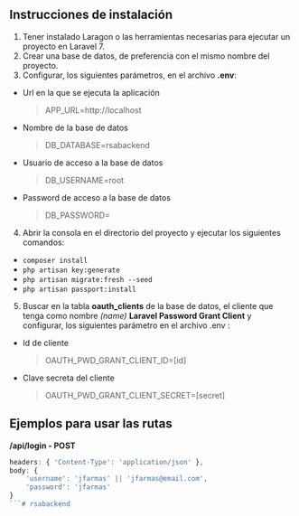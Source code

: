 ## Instrucciones de instalación
1. Tener instalado Laragon o las herramientas necesarias para ejecutar un proyecto en Laravel 7.
2. Crear una base de datos, de preferencia con el mismo nombre del proyecto.
3. Configurar, los siguientes parámetros, en el archivo **.env**:
- Url en la que se ejecuta la aplicación
    > APP_URL=http://localhost

- Nombre de la base de datos
    > DB_DATABASE=rsabackend
        
- Usuario de acceso a la base de datos
    > DB_USERNAME=root
        
- Password de acceso a la base de datos
    > DB_PASSWORD=
        
4. Abrir la consola en el directorio del proyecto y ejecutar los siguientes comandos:
- `composer install`
- `php artisan key:generate`
- `php artisan migrate:fresh --seed`
- `php artisan passport:install`
5. Buscar en la tabla **oauth_clients** de la base de datos, el cliente que tenga como nombre *(name)* **Laravel Password Grant Client** y configurar, los siguientes parámetro en el archivo .env :
- Id de cliente
    > OAUTH_PWD_GRANT_CLIENT_ID=[id]

- Clave secreta del cliente 
    > OAUTH_PWD_GRANT_CLIENT_SECRET=[secret]

## Ejemplos para usar las rutas
**/api/login - POST**
```javascript
headers: { 'Content-Type': 'application/json' },
body: {
    'username': 'jfarmas' || 'jfarmas@email.com',  
    'password': 'jfarmas'  
}
```# rsabackend
